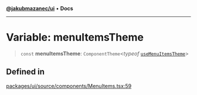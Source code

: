 [**@jakubmazanec/ui**](../README.md) • **Docs**

---

# Variable: menuItemsTheme

> `const` **menuItemsTheme**: `ComponentTheme`\<_typeof_
> [`useMenuItemsTheme`](../functions/useMenuItemsTheme.md)\>

## Defined in

[packages/ui/source/components/MenuItems.tsx:59](https://github.com/jakubmazanec/tools/blob/29163046acd1da0224b08fd05ca40f385e9ab4e5/packages/ui/source/components/MenuItems.tsx#L59)

